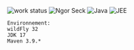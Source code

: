 ![work status](https://img.shields.io/badge/work-on%20progress-red.svg) 
![Ngor Seck](https://img.shields.io/badge/Ngor%20Seck-Java-green) 
![Java](https://img.shields.io/badge/Ngor%20Seck-soap-restEasy2%20-yellowgreen)
![JEE](https://img.shields.io/badge/Ngor%20Seck-Android-blue)
```
Environnement: 
wildFly 32
JDK 17
Maven 3.9.*
```